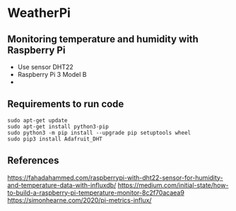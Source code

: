 # WeatherPi
## Monitoring temperature and humidity with Raspberry Pi

- Use sensor DHT22
- Raspberry Pi 3 Model B
- 

## Requirements to run code
```
sudo apt-get update
sudo apt-get install python3-pip
sudo python3 -m pip install --upgrade pip setuptools wheel
sudo pip3 install Adafruit_DHT
```

## References

https://fahadahammed.com/raspberrypi-with-dht22-sensor-for-humidity-and-temperature-data-with-influxdb/
https://medium.com/initial-state/how-to-build-a-raspberry-pi-temperature-monitor-8c2f70acaea9
https://simonhearne.com/2020/pi-metrics-influx/
